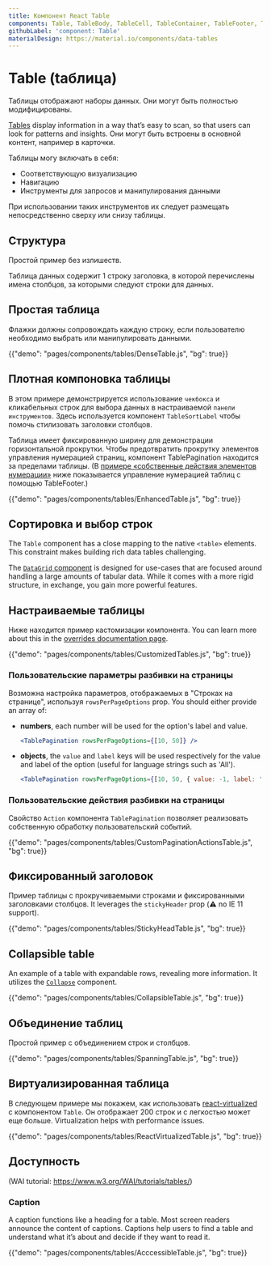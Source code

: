 ```yaml
---
title: Компонент React Table
components: Table, TableBody, TableCell, TableContainer, TableFooter, TableHead, TablePagination, TableRow, TableSortLabel
githubLabel: 'component: Table'
materialDesign: https://material.io/components/data-tables
---
```


# Table (tаблица)

<p class="description">Таблицы отображают наборы данных. Они могут быть полностью модифицированы.</p>

[Tables](https://material.io/design/components/data-tables.html) display information in a way that’s easy to scan, so that users can look for patterns and insights. Они могут быть встроены в основной контент, например в карточки.

Таблицы могу включать в себя:

- Соответствующую визуализацию
- Навигацию
- Инструменты для запросов и манипулирования данными

При использовании таких инструментов их следует размещать непосредственно сверху или снизу таблицы.

## Структура

Простой пример без излишеств.

Таблица данных содержит 1 строку заголовка, в которой перечислены имена столбцов, за которыми следуют строки для данных.

## Простая таблица

Флажки должны сопровождать каждую строку, если пользователю необходимо выбрать или манипулировать данными.

{{"demo": "pages/components/tables/DenseTable.js", "bg": true}}

## Плотная компоновка таблицы

В этом примере демонстрируется использование `чекбокса` и кликабельных строк для выбора данных в настраиваемой `панели инструментов`. Здесь используется компонент `TableSortLabel` чтобы помочь стилизовать заголовки столбцов.

Таблица имеет фиксированную ширину для демонстрации горизонтальной прокрутки. Чтобы предотвратить прокрутку элементов управления нумерацией страниц, компонент TablePagination находится за пределами таблицы. (В [примерe «собственные действия элементов нумерации»](#custom-pagination-actions) ниже показывается управление нумерацией таблиц с помощью TableFooter.)

{{"demo": "pages/components/tables/EnhancedTable.js", "bg": true}}

## Сортировка и выбор строк

The `Table` component has a close mapping to the native `<table>` elements. This constraint makes building rich data tables challenging.

The [`DataGrid` component](/components/data-grid/) is designed for use-cases that are focused around handling a large amounts of tabular data. While it comes with a more rigid structure, in exchange, you gain more powerful features.

## Настраиваемые таблицы

Ниже находится пример кастомизации компонента. You can learn more about this in the [overrides documentation page](/customization/components/).

{{"demo": "pages/components/tables/CustomizedTables.js", "bg": true}}

### Пользовательские параметры разбивки на страницы

Возможна настройка параметров, отображаемых в "Строках на странице", используя `rowsPerPageOptions` prop. You should either provide an array of:

- **numbers**, each number will be used for the option's label and value.

  ```jsx
  <TablePagination rowsPerPageOptions={[10, 50]} />
  ```

- **objects**, the `value` and `label` keys will be used respectively for the value and label of the option (useful for language strings such as 'All').

  ```jsx
  <TablePagination rowsPerPageOptions={[10, 50, { value: -1, label: 'All' }]} />
  ```

### Пользовательские действия разбивки на страницы

Свойство `Action` компонента `TablePagination` позволяет реализовать собственную обработку пользовательский событий.

{{"demo": "pages/components/tables/CustomPaginationActionsTable.js", "bg": true}}

## Фиксированный заголовок

Пример таблицы с прокручиваемыми строками и фиксированными заголовками столбцов. It leverages the `stickyHeader` prop (⚠️ no IE 11 support).

{{"demo": "pages/components/tables/StickyHeadTable.js", "bg": true}}

## Collapsible table

An example of a table with expandable rows, revealing more information. It utilizes the [`Collapse`](/api/collapse/) component.

{{"demo": "pages/components/tables/CollapsibleTable.js", "bg": true}}

## Объединение таблиц

Простой пример с объединением строк и столбцов.

{{"demo": "pages/components/tables/SpanningTable.js", "bg": true}}

## Виртуализированная таблица

В следующем примере мы покажем, как использовать [react-virtualized](https://github.com/bvaughn/react-virtualized) с компонентом `Table`. Он отображает 200 строк и c легкостью может еще больше. Virtualization helps with performance issues.

{{"demo": "pages/components/tables/ReactVirtualizedTable.js", "bg": true}}

## Доступность

(WAI tutorial: https://www.w3.org/WAI/tutorials/tables/)

### Caption

A caption functions like a heading for a table. Most screen readers announce the content of captions. Captions help users to find a table and understand what it’s about and decide if they want to read it.

{{"demo": "pages/components/tables/AcccessibleTable.js", "bg": true}}
